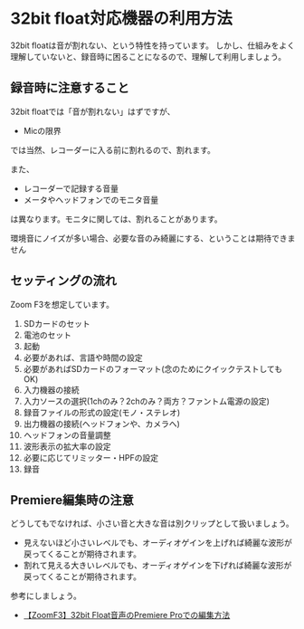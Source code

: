 # 32bit float対応機器の利用方法

32bit floatは音が割れない、という特性を持っています。
しかし、仕組みをよく理解していないと、録音時に困ることになるので、理解して利用しましょう。

## 録音時に注意すること
32bit floatでは「音が割れない」はずですが、
- Micの限界

では当然、レコーダーに入る前に割れるので、割れます。

また、
- レコーダーで記録する音量
- メータやヘッドフォンでのモニタ音量

は異なります。モニタに関しては、割れることがあります。

環境音にノイズが多い場合、必要な音のみ綺麗にする、ということは期待できません

## セッティングの流れ

Zoom F3を想定しています。

1. SDカードのセット
2. 電池のセット
3. 起動
4. 必要があれば、言語や時間の設定
5. 必要があればSDカードのフォーマット(念のためにクイックテストしてもOK)
6. 入力機器の接続
7. 入力ソースの選択(1chのみ？2chのみ？両方？ファントム電源の設定)
8. 録音ファイルの形式の設定(モノ・ステレオ)
9. 出力機器の接続(ヘッドフォンや、カメラへ)
10. ヘッドフォンの音量調整
11. 波形表示の拡大率の設定
12. 必要に応じてリミッター・HPFの設定
13. 録音

## Premiere編集時の注意
どうしてもでなければ、小さい音と大きな音は別クリップとして扱いましょう。

- 見えないほど小さいレベルでも、オーディオゲインを上げれば綺麗な波形が戻ってくることが期待されます。
- 割れて見える大きいレベルでも、オーディオゲインを下げれば綺麗な波形が戻ってくることが期待されます。

参考にしましょう。
- [【ZoomF3】32bit Float音声のPremiere Proでの編集方法](https://www.youtube.com/watch?v=ecW2beJBtN4)




